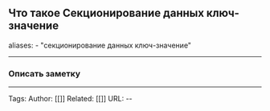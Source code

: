 ## Что такое Секционирование данных ключ-значение
aliases: 
	- "секционирование данных ключ-значение"

---

### Описать заметку 

---
Tags:
Author: [[]]
Related: [[]]
URL: -- 